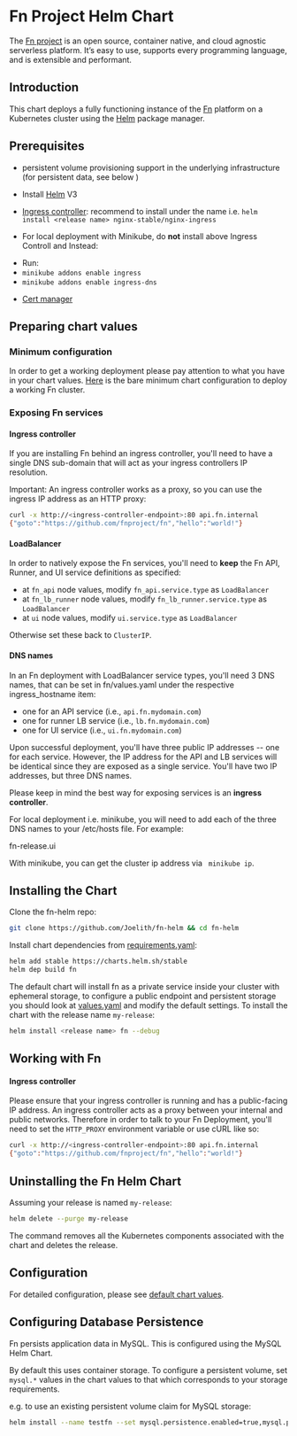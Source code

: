 # Fn Project Helm Chart

The [Fn project](http://fnproject.io) is an open source, container native, and cloud agnostic serverless platform. It’s easy to use, supports every programming language, and is extensible and performant.

## Introduction

This chart deploys a fully functioning instance of the [Fn](https://github.com/fnproject/fn) platform on a Kubernetes cluster using the [Helm](https://helm.sh/) package manager.

## Prerequisites

- persistent volume provisioning support in the underlying infrastructure (for persistent data, see below )

- Install [Helm](https://github.com/kubernetes/helm#install) V3

- [Ingress controller](https://docs.nginx.com/nginx-ingress-controller/installation/installation-with-helm/): recommend to install under the name <release-name> i.e. `helm install <release name> nginx-stable/nginx-ingress`
- For local deployment with Minikube, do **not** install above Ingress Controll and Instead:
* Run: 
 * `minikube addons enable ingress`
 * `minikube addons enable ingress-dns`

- [Cert manager](https://medium.com/oracledevs/secure-your-kubernetes-services-using-cert-manager-nginx-ingress-and-lets-encrypt-888c8b996260)


## Preparing chart values

### Minimum configuration

In order to get a working deployment please pay attention to what you have in your chart values.
[Here](fn/values.yaml) is the bare minimum chart configuration to deploy a working Fn cluster.

### Exposing Fn services

#### Ingress controller

If you are installing Fn behind an ingress controller, you'll need to have a single DNS sub-domain that will act as your ingress controllers IP resolution.

Important: An ingress controller works as a proxy, so you can use the ingress IP address as an HTTP proxy:

```bash
curl -x http://<ingress-controller-endpoint>:80 api.fn.internal 
{"goto":"https://github.com/fnproject/fn","hello":"world!"}
```


#### LoadBalancer

In order to natively expose the Fn services, you'll need to **keep** the Fn API, Runner, and UI service definitions as specified:

 - at `fn_api` node values, modify `fn_api.service.type` as `LoadBalancer`
 - at `fn_lb_runner` node values, modify `fn_lb_runner.service.type` as `LoadBalancer`
 - at `ui` node values, modify `ui.service.type` as `LoadBalancer`

 Otherwise set these back to `ClusterIP`.

#### DNS names

In an Fn deployment with LoadBalancer service types, you'll need 3 DNS names, that can be set in fn/values.yaml under the respective ingress_hostname item:

 - one for an API service (i.e., `api.fn.mydomain.com`)
 - one for runner LB service (i.e., `lb.fn.mydomain.com`)
 - one for UI service (i.e., `ui.fn.mydomain.com`)

Upon successful deployment, you'll have three public IP addresses -- one for each service.
However, the IP address for the API and LB services will be identical since they are exposed as a single service.
You'll have two IP addresses, but three DNS names.

Please keep in mind the best way for exposing services is an **ingress controller**.

For local deployment i.e. minikube, you will need to add each of the three DNS names to your /etc/hosts file. For example:

<cluster ip address> fn-release.ui

With minikube, you can get the cluster ip address via ``` minikube ip```.

## Installing the Chart

Clone the fn-helm repo:

```bash
git clone https://github.com/Joelith/fn-helm && cd fn-helm
```

Install chart dependencies from [requirements.yaml](./fn/requirements.yaml):

```bash
helm add stable https://charts.helm.sh/stable
helm dep build fn
```

The default chart will install fn as a private service inside your cluster with ephemeral storage, to configure a public endpoint and persistent storage you should look at [values.yaml](fn/values.yaml) and modify the default settings.
To install the chart with the release name `my-release`:

```bash
helm install <release name> fn --debug
```

## Working with Fn 

#### Ingress controller

Please ensure that your ingress controller is running and has a public-facing IP address.
An ingress controller acts as a proxy between your internal and public networks.
Therefore in order to talk to your Fn Deployment, you'll need to set the `HTTP_PROXY` environment variable or use cURL like so:

```bash
curl -x http://<ingress-controller-endpoint>:80 api.fn.internal
{"goto":"https://github.com/fnproject/fn","hello":"world!"}
```

## Uninstalling the Fn Helm Chart

Assuming your release is named `my-release`:

```bash
helm delete --purge my-release
```

The command removes all the Kubernetes components associated with the chart and deletes the release.

## Configuration 

For detailed configuration, please see [default chart values](fn/values.yaml).

 ## Configuring Database Persistence 
 
Fn persists application data in MySQL. This is configured using the MySQL Helm Chart.

By default this uses container storage. To configure a persistent volume, set `mysql.*` values in the chart values to that which corresponds to your storage requirements.

e.g. to use an existing persistent volume claim for MySQL storage:

```bash 
helm install --name testfn --set mysql.persistence.enabled=true,mysql.persistence.existingClaim=tc-fn-mysql fn
```
